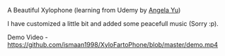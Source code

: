 A Beautiful Xylophone (learning from Udemy by  <a href="https://github.com/angelabauer"> Angela Yu</a>)


I have customized a little bit and added some peacefull music (Sorry :p). 

Demo Video - https://github.com/ismaan1998/XyloFartoPhone/blob/master/demo.mp4 

